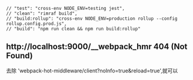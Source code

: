     // "test": "cross-env NODE_ENV=testing jest",
    // "clean": "rimraf build",
    // "build:rollup": "cross-env NODE_ENV=production rollup --config rollup.config.prod.js",
    // "build": "npm run clean && npm run build:rollup"

## http://localhost:9000/__webpack_hmr 404 (Not Found)
   去除 'webpack-hot-middleware/client?noInfo=true&reload=true',就可以